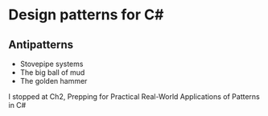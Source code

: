 # Design patterns for C#

## Antipatterns
- Stovepipe systems
- The big ball of mud
- The golden hammer

I stopped at Ch2, Prepping for Practical Real-World Applications of Patterns in C#
